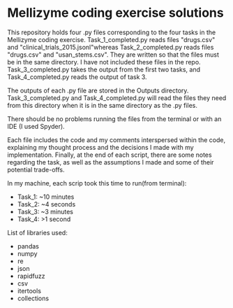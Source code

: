 # Mellizyme coding exercise solutions

This repository holds four .py files corresponding to the four tasks in the Mellizyme coding exercise. Task_1_completed.py reads files "drugs.csv" and "clinical_trials_2015.jsonl"whereas Task_2_completed.py reads files "drugs.csv" and "usan_stems.csv". They are written so that the files must be in the same directory. I have not included these files in the repo. Task_3_completed.py takes the output from the first two tasks, and Task_4_completed.py reads the output of task 3. 

The outputs of each .py file are stored in the Outputs directory. Task_3_completed.py and Task_4_completed.py will read the files they need from this directory when it is in the same directory as the .py files.

There should be no problems running the files from the terminal or with an IDE (I used Spyder). 

Each file includes the code and my comments interspersed within the code, explaining my thought process and the decisions I made with my implementation. Finally, at the end of each script, there are some notes regarding the task, as well as the assumptions I made and some of their potential trade-offs. 

In my machine, each scrip took this time to run(from terminal):

- Task_1: ~10 minutes
- Task_2: ~4 seconds
- Task_3: ~3 minutes
- Task_4: >1 second

List of libraries used:

- pandas
- numpy
- re
- json
- rapidfuzz
- csv
- itertools
- collections
